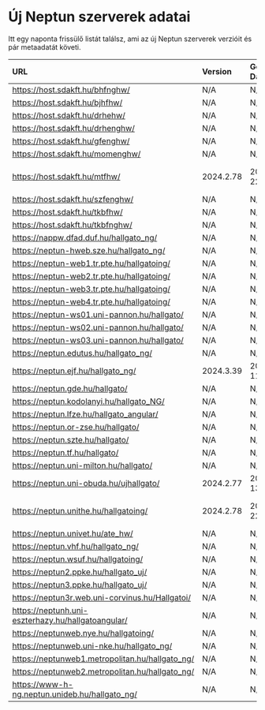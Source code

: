 # Új Neptun szerverek adatai

Itt egy naponta frissülő listát találsz, ami az új Neptun szerverek verzióit és pár metaadatát követi.

| URL                                                | Version   | Generation Date     | Organization Name            | Captcha Required |
|:-------------------------------------------------|:--------|:------------------|:---------------------------|:---------------|
| https://host.sdakft.hu/bhfnghw/                    | N/A       | N/A                 | N/A                          | N/A              |
| https://host.sdakft.hu/bjhfhw/                     | N/A       | N/A                 | N/A                          | N/A              |
| https://host.sdakft.hu/drhehw/                     | N/A       | N/A                 | N/A                          | N/A              |
| https://host.sdakft.hu/drhenghw/                   | N/A       | N/A                 | N/A                          | N/A              |
| https://host.sdakft.hu/gfenghw/                    | N/A       | N/A                 | N/A                          | N/A              |
| https://host.sdakft.hu/momenghw/                   | N/A       | N/A                 | N/A                          | N/A              |
| https://host.sdakft.hu/mtfhw/                      | 2024.2.78 | 2025-07-22T14:33:08 | Magyar Táncművészeti Egyetem | 3                |
| https://host.sdakft.hu/szfenghw/                   | N/A       | N/A                 | N/A                          | N/A              |
| https://host.sdakft.hu/tkbfhw/                     | N/A       | N/A                 | N/A                          | N/A              |
| https://host.sdakft.hu/tkbfnghw/                   | N/A       | N/A                 | N/A                          | N/A              |
| https://nappw.dfad.duf.hu/hallgato_ng/             | N/A       | N/A                 | N/A                          | N/A              |
| https://neptun-hweb.sze.hu/hallgato_ng/            | N/A       | N/A                 | N/A                          | N/A              |
| https://neptun-web1.tr.pte.hu/hallgatoing/         | N/A       | N/A                 | N/A                          | N/A              |
| https://neptun-web2.tr.pte.hu/hallgatoing/         | N/A       | N/A                 | N/A                          | N/A              |
| https://neptun-web3.tr.pte.hu/hallgatoing/         | N/A       | N/A                 | N/A                          | N/A              |
| https://neptun-web4.tr.pte.hu/hallgatoing/         | N/A       | N/A                 | N/A                          | N/A              |
| https://neptun-ws01.uni-pannon.hu/hallgato/        | N/A       | N/A                 | N/A                          | N/A              |
| https://neptun-ws02.uni-pannon.hu/hallgato/        | N/A       | N/A                 | N/A                          | N/A              |
| https://neptun-ws03.uni-pannon.hu/hallgato/        | N/A       | N/A                 | N/A                          | N/A              |
| https://neptun.edutus.hu/hallgato_ng/              | N/A       | N/A                 | N/A                          | N/A              |
| https://neptun.ejf.hu/hallgato_ng/                 | 2024.3.39 | 2025-07-11T08:44:03 | Eötvös József Főiskola       | 3                |
| https://neptun.gde.hu/hallgato/                    | N/A       | N/A                 | N/A                          | N/A              |
| https://neptun.kodolanyi.hu/hallgato_NG/           | N/A       | N/A                 | N/A                          | N/A              |
| https://neptun.lfze.hu/hallgato_angular/           | N/A       | N/A                 | N/A                          | N/A              |
| https://neptun.or-zse.hu/hallgato/                 | N/A       | N/A                 | N/A                          | N/A              |
| https://neptun.szte.hu/hallgato/                   | N/A       | N/A                 | N/A                          | N/A              |
| https://neptun.tf.hu/hallgato/                     | N/A       | N/A                 | N/A                          | N/A              |
| https://neptun.uni-milton.hu/hallgato/             | N/A       | N/A                 | N/A                          | N/A              |
| https://neptun.uni-obuda.hu/ujhallgato/            | 2024.2.77 | 2025-06-13T08:38:32 | Óbudai Egyetem               | 3                |
| https://neptun.unithe.hu/hallgatoing/              | 2024.2.78 | 2025-07-22T14:33:08 | Tokaj-Hegyalja Egyetem       | 1                |
| https://neptun.univet.hu/ate_hw/                   | N/A       | N/A                 | N/A                          | N/A              |
| https://neptun.vhf.hu/hallgato_ng/                 | N/A       | N/A                 | N/A                          | N/A              |
| https://neptun.wsuf.hu/hallgatoing/                | N/A       | N/A                 | N/A                          | N/A              |
| https://neptun2.ppke.hu/hallgato_uj/               | N/A       | N/A                 | N/A                          | N/A              |
| https://neptun3.ppke.hu/hallgato_uj/               | N/A       | N/A                 | N/A                          | N/A              |
| https://neptun3r.web.uni-corvinus.hu/Hallgatoi/    | N/A       | N/A                 | N/A                          | N/A              |
| https://neptunh.uni-eszterhazy.hu/hallgatoangular/ | N/A       | N/A                 | N/A                          | N/A              |
| https://neptunweb.nye.hu/hallgatoing/              | N/A       | N/A                 | N/A                          | N/A              |
| https://neptunweb.uni-nke.hu/hallgato_ng/          | N/A       | N/A                 | N/A                          | N/A              |
| https://neptunweb1.metropolitan.hu/hallgato_ng/    | N/A       | N/A                 | N/A                          | N/A              |
| https://neptunweb2.metropolitan.hu/hallgato_ng/    | N/A       | N/A                 | N/A                          | N/A              |
| https://www-h-ng.neptun.unideb.hu/hallgato_ng/     | N/A       | N/A                 | N/A                          | N/A              |